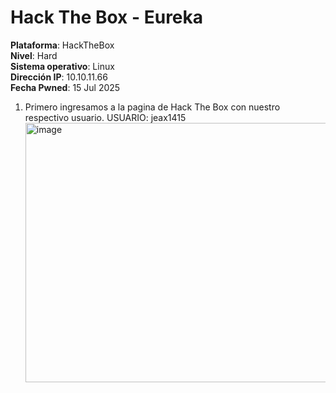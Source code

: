 # Hack The Box - Eureka
**Plataforma**: HackTheBox  
**Nivel**: Hard  
**Sistema operativo**: Linux  
**Dirección IP**: 10.10.11.66  
**Fecha Pwned**: 15 Jul 2025

1. Primero ingresamos a la pagina de Hack The Box con nuestro respectivo usuario.
   USUARIO: jeax1415
   <img width="886" height="415" alt="image" src="https://github.com/user-attachments/assets/77d4667f-ea77-4f04-8fdf-3ef2c8fb6ac8" />
